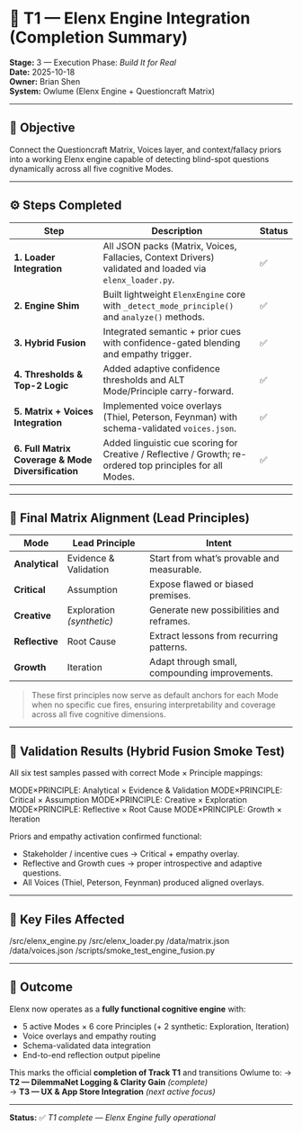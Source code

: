 # 🧩 T1 — Elenx Engine Integration (Completion Summary)

**Stage:** 3 — Execution Phase: *Build It for Real*  
**Date:** 2025-10-18  
**Owner:** Brian Shen  
**System:** Owlume (Elenx Engine + Questioncraft Matrix)

---

## 🎯 Objective
Connect the Questioncraft Matrix, Voices layer, and context/fallacy priors into a working Elenx engine capable of detecting blind-spot questions dynamically across all five cognitive Modes.

---

## ⚙️ Steps Completed

| Step | Description | Status |
|------|--------------|--------|
| **1. Loader Integration** | All JSON packs (Matrix, Voices, Fallacies, Context Drivers) validated and loaded via `elenx_loader.py`. | ✅ |
| **2. Engine Shim** | Built lightweight `ElenxEngine` core with `_detect_mode_principle()` and `analyze()` methods. | ✅ |
| **3. Hybrid Fusion** | Integrated semantic + prior cues with confidence-gated blending and empathy trigger. | ✅ |
| **4. Thresholds & Top-2 Logic** | Added adaptive confidence thresholds and ALT Mode/Principle carry-forward. | ✅ |
| **5. Matrix + Voices Integration** | Implemented voice overlays (Thiel, Peterson, Feynman) with schema-validated `voices.json`. | ✅ |
| **6. Full Matrix Coverage & Mode Diversification** | Added linguistic cue scoring for Creative / Reflective / Growth; re-ordered top principles for all Modes. | ✅ |

---

## 🧭 Final Matrix Alignment (Lead Principles)

| Mode | Lead Principle | Intent |
|------|----------------|--------|
| **Analytical** | Evidence & Validation | Start from what’s provable and measurable. |
| **Critical** | Assumption | Expose flawed or biased premises. |
| **Creative** | Exploration *(synthetic)* | Generate new possibilities and reframes. |
| **Reflective** | Root Cause | Extract lessons from recurring patterns. |
| **Growth** | Iteration | Adapt through small, compounding improvements. |

> These first principles now serve as default anchors for each Mode when no specific cue fires, ensuring interpretability and coverage across all five cognitive dimensions.

---

## 🧪 Validation Results (Hybrid Fusion Smoke Test)

All six test samples passed with correct Mode × Principle mappings:

MODE×PRINCIPLE: Analytical × Evidence & Validation
MODE×PRINCIPLE: Critical × Assumption
MODE×PRINCIPLE: Creative × Exploration
MODE×PRINCIPLE: Reflective × Root Cause
MODE×PRINCIPLE: Growth × Iteration


Priors and empathy activation confirmed functional:
- Stakeholder / incentive cues → Critical + empathy overlay.
- Reflective and Growth cues → proper introspective and adaptive questions.
- All Voices (Thiel, Peterson, Feynman) produced aligned overlays.

---

## 🧩 Key Files Affected

/src/elenx_engine.py
/src/elenx_loader.py
/data/matrix.json
/data/voices.json
/scripts/smoke_test_engine_fusion.py


---

## 🧠 Outcome
Elenx now operates as a **fully functional cognitive engine** with:
- 5 active Modes × 6 core Principles (+ 2 synthetic: Exploration, Iteration)
- Voice overlays and empathy routing
- Schema-validated data integration
- End-to-end reflection output pipeline

This marks the official **completion of Track T1** and transitions Owlume to:
→ **T2 — DilemmaNet Logging & Clarity Gain** *(complete)*  
→ **T3 — UX & App Store Integration** *(next active focus)*

---

**Status:** ✅ *T1 complete — Elenx Engine fully operational*
